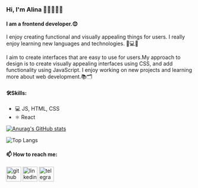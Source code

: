 ### Hi, I'm Alina 👋🏻👩🏻‍💻

#### I am a frontend developer.😊

I enjoy creating functional and visually appealing things for users. I really enjoy learning new languages and technologies.
📲💻💡

I aim to create interfaces that are easy to use for users.My approach to design is to create visually appealing interfaces using CSS, and add functionality using JavaScript.
I enjoy working on new projects and learning more about web development.📚🗂️

#### 🛠️Skills:
* 💻 JS, HTML, CSS
* ⚛️ React

[![Anurag's GitHub stats](https://github-readme-stats.vercel.app/api?username=alinalvova&count_private=true&show_icons=true&theme=transparent&hide=contribs,prs)](https://github.com/anuraghazra/github-readme-stats)

![Top Langs](https://github-readme-stats.vercel.app/api/top-langs/?username=alinalvova&hide=jupyter%20notebook)
#### 📫 How to reach me: 
[<img src='https://cdn.jsdelivr.net/npm/simple-icons@3.0.1/icons/github.svg' alt='github' height='40'>](https://github.com/alinalvova)
[<img src='https://cdn.jsdelivr.net/npm/simple-icons@3.0.1/icons/linkedin.svg' alt='linkedin' height='40'>](https://www.linkedin.com/in/alina-lvova-b8a50b263/)
[<img src='https://cdn.jsdelivr.net/npm/simple-icons@3.0.1/icons/telegram.svg' alt='telegram' height='40'>](https://t.me/multilina)  



